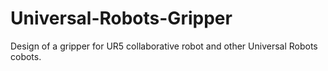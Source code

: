 # Universal-Robots-Gripper
Design of a gripper for UR5 collaborative robot and other Universal Robots cobots.
